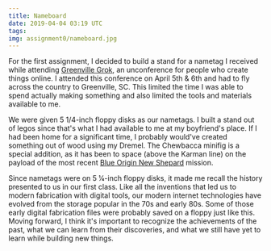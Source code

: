 ```yaml
---
title: Nameboard
date: 2019-04-04 03:19 UTC
tags:
img: assignment0/nameboard.jpg
---
```


For the first assignment, I decided to build a stand for a nametag I received while attending [Greenville Grok](https://greenvillegrok.com/), an unconference for people who create things online. I attended this conference on April 5th & 6th and had to fly across the country to Greenville, SC. This limited the time I was able to spend actually making something and also limited the tools and materials available to me.

We were given 5 1/4-inch floppy disks as our nametags. I built a stand out of legos since that's what I had available to me at my boyfriend's place. If I had been home for a significant time, I probably would've created something out of wood using my Dremel. The Chewbacca minifig is a special addition, as it has been to space (above the Karman line) on the payload of the most recent [Blue Origin New Shepard](https://www.blueorigin.com/new-shepard/) mission.

Since nametags were on 5 1⁄4-inch floppy disks, it made me recall the history presented to us in our first class. Like all the inventions that led us to modern fabrication with digital tools, our modern internet technologies have evolved from the storage popular in the 70s and early 80s. Some of those early digital fabrication files were probably saved on a floppy just like this. Moving forward, I think it's important to recognize the achievements of the past, what we can learn from their discoveries, and what we still have yet to learn while building new things.
